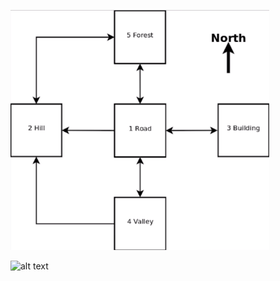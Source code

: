 
![alt text](https://github.com/himanshugawari/Coding-Interview/blob/master/images/AdventureGame.png)

![alt text](Coding-Interview/images/AdventureGame.png)